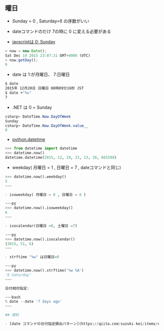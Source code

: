 ## 曜日

- Sunday = 0 , Saturday=6 の序数がいい
- dateコマンドのだけ 7の時に 0 に変える必要がある

- [javscriptは 0: Sunday](http://www.w3schools.com/jsref/jsref_getday.asp)

~~~js
> now = new Date();
Sat Dec 19 2015 23:07:31 GMT+0000 (UTC)
> now.getDay();
6
~~~

- date は 1:が月曜日、 7:日曜日

~~~bash
$ date
2015年 12月20日 日曜日 08時09分16秒 JST
$ date +"%u"
7
~~~


- .NET は 0 = Sunday

~~~csharp
csharp> DateTime.Now.DayOfWeek
Sunday
csharp> DateTime.Now.DayOfWeek.value__
0
~~~

- [python.datetime](http://docs.python.jp/2/library/datetime.html)

~~~py
>>> from datetime import datetime
>>> datetime.now()
datetime.datetime(2015, 12, 19, 23, 13, 28, 601598)
~~~~

- weekday( 月曜日 = 1 , 日曜日 = 7 , dateコマンドと同じ)

~~~~py
>>> datetime.now().weekday()
5
~~~

- isoweekday( 月曜日 = 0 , 日曜日 = 6 )

~~~py
>>> datetime.now().isoweekday()
6
~~~

- isocalendar(日曜日 =0, 土曜日 =7)

~~~py
>>> datetime.now().isocalendar()
(2015, 51, 6)
~~~

- strftime "%w" は日曜日=0

~~~py
>>> datetime.now().strftime('%w %A')
'6 Saturday'
~~~

日付相対指定:

~~~bash
% date --date '7 days ago'
~~~

## 資料

- [date コマンドの日付指定頻出パターン](https://qiita.com/suzuki-kei/items/cb0a78a655fef37cb59d)
